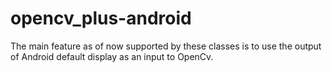 opencv_plus-android
===================

The main feature as of now supported by these classes is to use the output of Android default display as an input to OpenCv.
